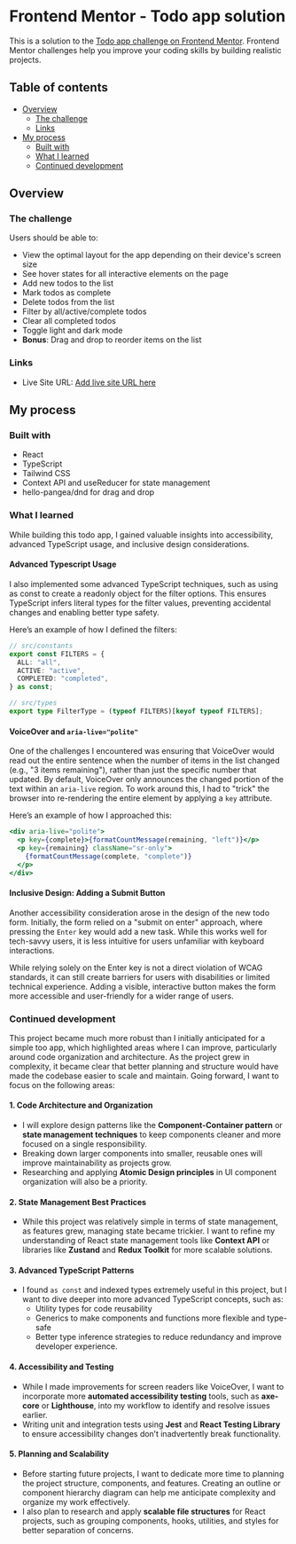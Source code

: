 # Frontend Mentor - Todo app solution

This is a solution to the [Todo app challenge on Frontend Mentor](https://www.frontendmentor.io/challenges/todo-app-Su1_KokOW). Frontend Mentor challenges help you improve your coding skills by building realistic projects. 

## Table of contents

- [Overview](#overview)
  - [The challenge](#the-challenge)
  - [Links](#links)
- [My process](#my-process)
  - [Built with](#built-with)
  - [What I learned](#what-i-learned)
  - [Continued development](#continued-development)

## Overview

### The challenge

Users should be able to:

- View the optimal layout for the app depending on their device's screen size
- See hover states for all interactive elements on the page
- Add new todos to the list
- Mark todos as complete
- Delete todos from the list
- Filter by all/active/complete todos
- Clear all completed todos
- Toggle light and dark mode
- **Bonus**: Drag and drop to reorder items on the list

### Links

- Live Site URL: [Add live site URL here](https://jessthedev-fem-todo-challenge.netlify.app/)

## My process

### Built with

- React
- TypeScript
- Tailwind CSS
- Context API and useReducer for state management
- hello-pangea/dnd for drag and drop

### What I learned

While building this todo app, I gained valuable insights into accessibility, advanced TypeScript usage, and inclusive design considerations.

#### Advanced Typescript Usage
I also implemented some advanced TypeScript techniques, such as using as const to create a readonly object for the filter options. This ensures TypeScript infers literal types for the filter values, preventing accidental changes and enabling better type safety.

Here’s an example of how I defined the filters:
```ts
// src/constants
export const FILTERS = {
  ALL: "all",
  ACTIVE: "active",
  COMPLETED: "completed",
} as const;

// src/types
export type FilterType = (typeof FILTERS)[keyof typeof FILTERS];
```

#### VoiceOver and `aria-live="polite"`
One of the challenges I encountered was ensuring that VoiceOver would read out the entire sentence when the number of items in the list changed (e.g., "3 items remaining"), rather than just the specific number that updated. By default, VoiceOver only announces the changed portion of the text within an `aria-live` region. To work around this, I had to "trick" the browser into re-rendering the entire element by applying a `key` attribute.

Here’s an example of how I approached this:

```jsx
<div aria-live="polite">
  <p key={complete}>{formatCountMessage(remaining, "left")}</p>
  <p key={remaining} className="sr-only">
    {formatCountMessage(complete, "complete")}
  </p>
</div>
```
#### Inclusive Design: Adding a Submit Button
Another accessibility consideration arose in the design of the new todo form. Initially, the form relied on a "submit on enter" approach, where pressing the `Enter` key would add a new task. While this works well for tech-savvy users, it is less intuitive for users unfamiliar with keyboard interactions.

While relying solely on the Enter key is not a direct violation of WCAG standards, it can still create barriers for users with disabilities or limited technical experience. Adding a visible, interactive button makes the form more accessible and user-friendly for a wider range of users.

### Continued development

This project became much more robust than I initially anticipated for a simple too app, which highlighted areas where I can improve, particularly around code organization and architecture. As the project grew in complexity, it became clear that better planning and structure would have made the codebase easier to scale and maintain. Going forward, I want to focus on the following areas:

#### 1. **Code Architecture and Organization**
   - I will explore design patterns like the **Component-Container pattern** or **state management techniques** to keep components cleaner and more focused on a single responsibility.
   - Breaking down larger components into smaller, reusable ones will improve maintainability as projects grow.
   - Researching and applying **Atomic Design principles** in UI component organization will also be a priority.

#### 2. **State Management Best Practices**
   - While this project was relatively simple in terms of state management, as features grew, managing state became trickier. I want to refine my understanding of React state management tools like **Context API** or libraries like **Zustand** and **Redux Toolkit** for more scalable solutions.

#### 3. **Advanced TypeScript Patterns**
   - I found `as const` and indexed types extremely useful in this project, but I want to dive deeper into more advanced TypeScript concepts, such as:
     - Utility types for code reusability
     - Generics to make components and functions more flexible and type-safe
     - Better type inference strategies to reduce redundancy and improve developer experience.

#### 4. **Accessibility and Testing**
   - While I made improvements for screen readers like VoiceOver, I want to incorporate more **automated accessibility testing** tools, such as **axe-core** or **Lighthouse**, into my workflow to identify and resolve issues earlier.
   - Writing unit and integration tests using **Jest** and **React Testing Library** to ensure accessibility changes don’t inadvertently break functionality.

#### 5. **Planning and Scalability**
   - Before starting future projects, I want to dedicate more time to planning the project structure, components, and features. Creating an outline or component hierarchy diagram can help me anticipate complexity and organize my work effectively.
   - I also plan to research and apply **scalable file structures** for React projects, such as grouping components, hooks, utilities, and styles for better separation of concerns.
